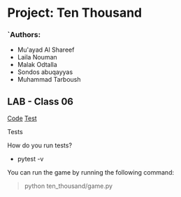 # Project: Ten Thousand
### `Authors:  
- Mu'ayad Al Shareef
- Laila Nouman
- Malak Odtalla 
- Sondos abuqayyas
- Muhammad Tarboush
## LAB - Class 06

[//]: # (Setup)

[//]: # (.env requirements &#40;where applicable&#41;)

[//]: # (i.e.)

[//]: # ()
[//]: # (PORT - Port Number)

[//]: # (DATABASE_URL - URL to the running Postgres instance/db)

[//]: # (How to initialize/run your application &#40;where applicable&#41;)

[Code](https://github.com/muhammadqasemtarboush1/ten-thousand)
[Test](https://github.com/muhammadqasemtarboush1/ten-thousand/tree/main/tests)

[//]: # (How to use your library &#40;where applicable&#41;)
Tests

How do you run tests?
* pytest -v

You can run the game by running the following command:
> python ten_thousand/game.py

[//]: # (Describe any tests that you did not complete, skipped, etc)